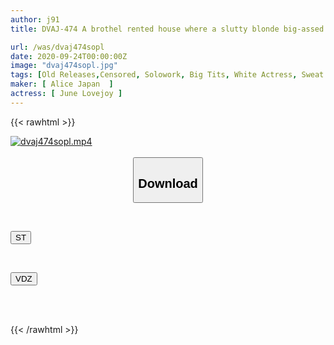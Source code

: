 ```yaml
---
author: j91
title: DVAJ-474 A brothel rented house where a slutty blonde big-assed woman lives [Exploration of an unexplored area of sex industry] When I entered a dilapidated wooden sex shop that looked like it was built over 50 years ago, a very beautiful white girl came out (and was extremely slutty) I fucked her raw and creampied her many times! June Lovejoy

url: /was/dvaj474sopl
date: 2020-09-24T00:00:00Z
image: "dvaj474sopl.jpg"
tags: [Old Releases,Censored, Solowork, Big Tits, White Actress, Sweat	]
maker: [ Alice Japan  ]
actress: [ June Lovejoy ]
---
```



{{< rawhtml >}}

<div class="video" data-videoid="VxpWOLdVjGSKvrv">
    <a href="javascript:;">
        <img src="/was/dvaj474sopl/dvaj474sopl.jpg" width="WIDTH" height="HEIGHT" alt="dvaj474sopl.mp4" loading="lazy">
    </a>
</div>

<script type="text/javascript" src="https://j91.asia/asset/on-demand-st.js"></script>

<br>
  <link rel="stylesheet" href="https://j91.asia/asset/bs5.css">
  
  <center>
  <button class="btn btn-primary" type="button" data-bs-toggle="collapse" data-bs-target=".multi-collapse" aria-expanded="false" aria-controls="multiCollapseExample1 multiCollapseExample2"><h2>Download</h2></button></center>
</p>
<div class="row">
  <div class="col">
    <div class="collapse multi-collapse" id="multiCollapseExample1">
      <div class="card card-body">
	      	      <br>
<div class="buttons">  
<p><a href="https://streamtape.to/v/VxpWOLdVjGSKvrv" target="_blank"><button class="btn-hover color-3"><i class="fa fa-download"></i> ST</button></a></p></div>
    </div>
  </div>
</div>
  <div class="col">
    <div class="collapse multi-collapse" id="multiCollapseExample2">
      <div class="card card-body">
	      <br>
<div class="buttons">
<p><a href="https://vidoza.net/iocxma91h8ab" target="_blank"><button class="btn-hover color-1"><i class="fa fa-download"></i> VDZ</button></a></p></div>
<br><br>
      </div>
    </div>
  </div>
</div>

{{< /rawhtml >}}